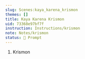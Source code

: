 ```yaml
---
slug: Scenes:kaya_karena_krismon
themes: []
title: Kaya Karena Krismon
uid: 73368e97bf7f
instruction: Instructions/krismon
note: Notes/krismon
status: 💬 Prompt
---
```

1. Krismon
